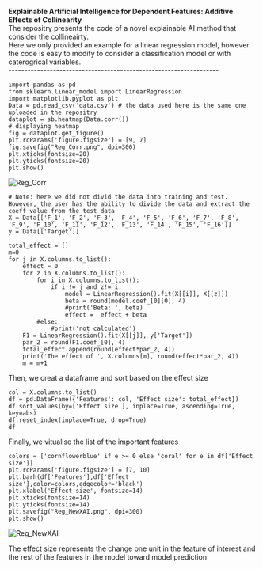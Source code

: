 **Explainable Artificial Intelligence for Dependent Features: Additive Effects of Collinearity**<br>
The repositry presents the code of a novel explainable AI method that consider the collineairty.<br>
Here we only provided an example for a linear regression model, however the code is easy to modify to consider a classification model or with caterogrical variables.<br>
------------------------------------------------------------------<br>
```
import pandas as pd
from sklearn.linear_model import LinearRegression
import matplotlib.pyplot as plt
Data = pd.read_csv('data.csv') # the data used here is the same one uploaded in the repositry
dataplot = sb.heatmap(Data.corr()) 
# displaying heatmap 
fig = dataplot.get_figure()
plt.rcParams['figure.figsize'] = [9, 7]
fig.savefig("Reg_Corr.png", dpi=300)
plt.xticks(fontsize=20)
plt.yticks(fontsize=20)
plt.show() 
```
![Reg_Corr](https://github.com/amaa11/Additive-Effects-of-Collinearity/assets/43352625/f69e375d-2f4f-4431-8d4a-f6e525f097e6)

```
# Note: here we did not divid the data into training and test. However, the user has the ability to divide the data and extract the coeff value from the test data
X = Data[['F_1', 'F_2', 'F_3', 'F_4', 'F_5', 'F_6', 'F_7', 'F_8', 'F_9', 'F_10', 'F_11', 'F_12', 'F_13', 'F_14', 'F_15', 'F_16']]
y = Data[['Target']]
```
```
total_effect = []
m=0
for j in X.columns.to_list():
    effect = 0
    for z in X.columns.to_list():
        for i in X.columns.to_list():
            if i != j and z!= i:
                model = LinearRegression().fit(X[[i]], X[[z]])
                beta = round(model.coef_[0][0], 4)
                #print('Beta: ', beta)
                effect =  effect + beta
        #else:
            #print('not calculated')
    F1 = LinearRegression().fit(X[[j]], y['Target'])
    par_2 = round(F1.coef_[0], 4)
    total_effect.append(round(effect*par_2, 4))
    print('The effect of ', X.columns[m], round(effect*par_2, 4))
    m = m+1
```
Then, we creat a dataframe and sort based on the effect size
```
col = X.columns.to_list()
df = pd.DataFrame({'Features': col, 'Effect size': total_effect})
df.sort_values(by=['Effect size'], inplace=True, ascending=True, key=abs)
df.reset_index(inplace=True, drop=True)
df
```
Finally, we vitualise the list of the important features
```
colors = ['cornflowerblue' if e >= 0 else 'coral' for e in df['Effect size']]
plt.rcParams['figure.figsize'] = [7, 10]
plt.barh(df['Features'],df['Effect size'],color=colors,edgecolor='black')
plt.xlabel('Effect size', fontsize=14)
plt.xticks(fontsize=14)
plt.yticks(fontsize=14)
plt.savefig("Reg_NewXAI.png", dpi=300)
plt.show()
```
![Reg_NewXAI](https://github.com/amaa11/Additive-Effects-of-Collinearity/assets/43352625/941b8d24-dd8b-4517-a527-f7babb3462b4)


The effect size represents the change one unit in the feature of interest and the rest of the features in the model toward model prediction
